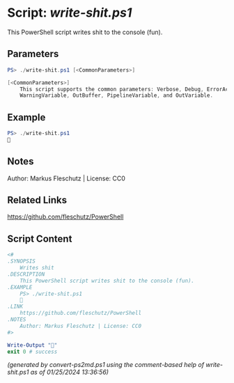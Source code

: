 Script: *write-shit.ps1*
========================

This PowerShell script writes shit to the console (fun).

Parameters
----------
```powershell
PS> ./write-shit.ps1 [<CommonParameters>]

[<CommonParameters>]
    This script supports the common parameters: Verbose, Debug, ErrorAction, ErrorVariable, WarningAction, 
    WarningVariable, OutBuffer, PipelineVariable, and OutVariable.
```

Example
-------
```powershell
PS> ./write-shit.ps1
💩

```

Notes
-----
Author: Markus Fleschutz | License: CC0

Related Links
-------------
https://github.com/fleschutz/PowerShell

Script Content
--------------
```powershell
<#
.SYNOPSIS
	Writes shit
.DESCRIPTION
	This PowerShell script writes shit to the console (fun).
.EXAMPLE
	PS> ./write-shit.ps1
	💩
.LINK
	https://github.com/fleschutz/PowerShell
.NOTES
	Author: Markus Fleschutz | License: CC0
#>

Write-Output "💩"
exit 0 # success
```

*(generated by convert-ps2md.ps1 using the comment-based help of write-shit.ps1 as of 01/25/2024 13:36:56)*
